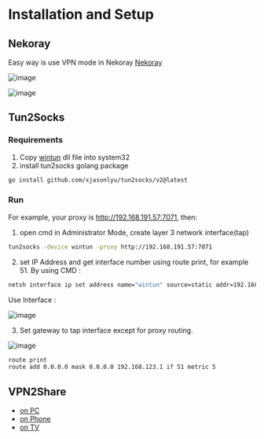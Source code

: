 # Installation and Setup
## Nekoray
Easy way is use VPN mode in Nekoray
[Nekoray](https://github.com/MatsuriDayo/nekoray)

![image](https://github.com/netpedia/netpedia.github.io/assets/11188109/0c22d5f4-b1f3-4a77-a610-b54c56d38ea5)

![image](https://user-images.githubusercontent.com/11188109/235293800-39022689-3926-4f4e-9de2-669a797bf994.png)

## Tun2Socks

### Requirements
1. Copy [wintun](https://www.wintun.net/) dll file into system32
2. install tun2socks golang package
```sh
go install github.com/xjasonlyu/tun2socks/v2@latest
```
### Run
For example, your proxy is http://192.168.191.57:7071, then:

1. open cmd in Administrator Mode, create layer 3 network interface(tap)
```sh
tun2socks -device wintun -proxy http://192.168.191.57:7071
```
2. set IP Address and get interface number using route print, for example 51.
By using CMD :
```sh
netsh interface ip set address name="wintun" source=static addr=192.168.123.1 mask=255.255.255.0 gateway=none
```

Use Interface :

![image](https://user-images.githubusercontent.com/11188109/233845162-753567e6-0911-4788-840a-4b877fcdd610.png)

3. Set gateway to tap interface except for proxy routing.

![image](https://user-images.githubusercontent.com/11188109/233844995-b8e4f27e-f54e-4a22-99cf-53bba2c95a97.png)

```sh
route print
route add 0.0.0.0 mask 0.0.0.0 192.168.123.1 if 51 metric 5
```

## VPN2Share

* [on PC](https://newtoolsworks.com/tun2tap/)
* [on Phone](https://play.google.com/store/apps/details?id=com.newtoolsworks.vpn2share&hl=en_US)
* [on TV](https://apkpure.com/vpn2share-share-vpn-no-root/com.newtoolsworks.vpn2share)

